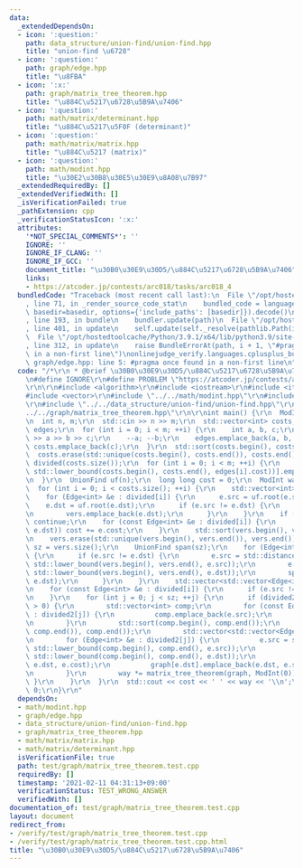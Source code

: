 ```yaml
---
data:
  _extendedDependsOn:
  - icon: ':question:'
    path: data_structure/union-find/union-find.hpp
    title: "union-find \u6728"
  - icon: ':question:'
    path: graph/edge.hpp
    title: "\u8FBA"
  - icon: ':x:'
    path: graph/matrix_tree_theorem.hpp
    title: "\u884C\u5217\u6728\u5B9A\u7406"
  - icon: ':question:'
    path: math/matrix/determinant.hpp
    title: "\u884C\u5217\u5F0F (determinant)"
  - icon: ':question:'
    path: math/matrix/matrix.hpp
    title: "\u884C\u5217 (matrix)"
  - icon: ':question:'
    path: math/modint.hpp
    title: "\u30E2\u30B8\u30E5\u30E9\u8A08\u7B97"
  _extendedRequiredBy: []
  _extendedVerifiedWith: []
  _isVerificationFailed: true
  _pathExtension: cpp
  _verificationStatusIcon: ':x:'
  attributes:
    '*NOT_SPECIAL_COMMENTS*': ''
    IGNORE: ''
    IGNORE_IF_CLANG: ''
    IGNORE_IF_GCC: ''
    document_title: "\u30B0\u30E9\u30D5/\u884C\u5217\u6728\u5B9A\u7406"
    links:
    - https://atcoder.jp/contests/arc018/tasks/arc018_4
  bundledCode: "Traceback (most recent call last):\n  File \"/opt/hostedtoolcache/Python/3.9.1/x64/lib/python3.9/site-packages/onlinejudge_verify/documentation/build.py\"\
    , line 71, in _render_source_code_stat\n    bundled_code = language.bundle(stat.path,\
    \ basedir=basedir, options={'include_paths': [basedir]}).decode()\n  File \"/opt/hostedtoolcache/Python/3.9.1/x64/lib/python3.9/site-packages/onlinejudge_verify/languages/cplusplus.py\"\
    , line 193, in bundle\n    bundler.update(path)\n  File \"/opt/hostedtoolcache/Python/3.9.1/x64/lib/python3.9/site-packages/onlinejudge_verify/languages/cplusplus_bundle.py\"\
    , line 401, in update\n    self.update(self._resolve(pathlib.Path(included), included_from=path))\n\
    \  File \"/opt/hostedtoolcache/Python/3.9.1/x64/lib/python3.9/site-packages/onlinejudge_verify/languages/cplusplus_bundle.py\"\
    , line 312, in update\n    raise BundleErrorAt(path, i + 1, \"#pragma once found\
    \ in a non-first line\")\nonlinejudge_verify.languages.cplusplus_bundle.BundleErrorAt:\
    \ graph/edge.hpp: line 5: #pragma once found in a non-first line\n"
  code: "/*\r\n * @brief \u30B0\u30E9\u30D5/\u884C\u5217\u6728\u5B9A\u7406\r\n */\r\
    \n#define IGNORE\r\n#define PROBLEM \"https://atcoder.jp/contests/arc018/tasks/arc018_4\"\
    \r\n\r\n#include <algorithm>\r\n#include <iostream>\r\n#include <iterator>\r\n\
    #include <vector>\r\n#include \"../../math/modint.hpp\"\r\n#include \"../../graph/edge.hpp\"\
    \r\n#include \"../../data_structure/union-find/union-find.hpp\"\r\n#include \"\
    ../../graph/matrix_tree_theorem.hpp\"\r\n\r\nint main() {\r\n  ModInt::set_mod(1000000007);\r\
    \n  int n, m;\r\n  std::cin >> n >> m;\r\n  std::vector<int> costs;\r\n  std::vector<Edge<int>>\
    \ edges;\r\n  for (int i = 0; i < m; ++i) {\r\n    int a, b, c;\r\n    std::cin\
    \ >> a >> b >> c;\r\n    --a; --b;\r\n    edges.emplace_back(a, b, c);\r\n   \
    \ costs.emplace_back(c);\r\n  }\r\n  std::sort(costs.begin(), costs.end());\r\n\
    \  costs.erase(std::unique(costs.begin(), costs.end()), costs.end());\r\n  std::vector<std::vector<Edge<int>>>\
    \ divided(costs.size());\r\n  for (int i = 0; i < m; ++i) {\r\n    divided[std::distance(costs.begin(),\
    \ std::lower_bound(costs.begin(), costs.end(), edges[i].cost))].emplace_back(edges[i]);\r\
    \n  }\r\n  UnionFind uf(n);\r\n  long long cost = 0;\r\n  ModInt way = 1;\r\n\
    \  for (int i = 0; i < costs.size(); ++i) {\r\n    std::vector<int> vers;\r\n\
    \    for (Edge<int> &e : divided[i]) {\r\n      e.src = uf.root(e.src);\r\n  \
    \    e.dst = uf.root(e.dst);\r\n      if (e.src != e.dst) {\r\n        vers.emplace_back(e.src);\r\
    \n        vers.emplace_back(e.dst);\r\n      }\r\n    }\r\n    if (vers.empty())\
    \ continue;\r\n    for (const Edge<int> &e : divided[i]) {\r\n      if (uf.unite(e.src,\
    \ e.dst)) cost += e.cost;\r\n    }\r\n    std::sort(vers.begin(), vers.end());\r\
    \n    vers.erase(std::unique(vers.begin(), vers.end()), vers.end());\r\n    int\
    \ sz = vers.size();\r\n    UnionFind span(sz);\r\n    for (Edge<int> &e : divided[i])\
    \ {\r\n      if (e.src != e.dst) {\r\n        e.src = std::distance(vers.begin(),\
    \ std::lower_bound(vers.begin(), vers.end(), e.src));\r\n        e.dst = std::distance(vers.begin(),\
    \ std::lower_bound(vers.begin(), vers.end(), e.dst));\r\n        span.unite(e.src,\
    \ e.dst);\r\n      }\r\n    }\r\n    std::vector<std::vector<Edge<int>>> divided2(sz);\r\
    \n    for (const Edge<int> &e : divided[i]) {\r\n      if (e.src != e.dst) divided2[span.root(e.src)].emplace_back(e);\r\
    \n    }\r\n    for (int j = 0; j < sz; ++j) {\r\n      if (divided2[j].size()\
    \ > 0) {\r\n        std::vector<int> comp;\r\n        for (const Edge<int> &e\
    \ : divided2[j]) {\r\n          comp.emplace_back(e.src);\r\n          comp.emplace_back(e.dst);\r\
    \n        }\r\n        std::sort(comp.begin(), comp.end());\r\n        comp.erase(std::unique(comp.begin(),\
    \ comp.end()), comp.end());\r\n        std::vector<std::vector<Edge<int>>> graph(comp.size());\r\
    \n        for (Edge<int> &e : divided2[j]) {\r\n          e.src = std::distance(comp.begin(),\
    \ std::lower_bound(comp.begin(), comp.end(), e.src));\r\n          e.dst = std::distance(comp.begin(),\
    \ std::lower_bound(comp.begin(), comp.end(), e.dst));\r\n          graph[e.src].emplace_back(e.src,\
    \ e.dst, e.cost);\r\n          graph[e.dst].emplace_back(e.dst, e.src, e.cost);\r\
    \n        }\r\n        way *= matrix_tree_theorem(graph, ModInt(0));\r\n     \
    \ }\r\n    }\r\n  }\r\n  std::cout << cost << ' ' << way << '\\n';\r\n  return\
    \ 0;\r\n}\r\n"
  dependsOn:
  - math/modint.hpp
  - graph/edge.hpp
  - data_structure/union-find/union-find.hpp
  - graph/matrix_tree_theorem.hpp
  - math/matrix/matrix.hpp
  - math/matrix/determinant.hpp
  isVerificationFile: true
  path: test/graph/matrix_tree_theorem.test.cpp
  requiredBy: []
  timestamp: '2021-02-11 04:31:13+09:00'
  verificationStatus: TEST_WRONG_ANSWER
  verifiedWith: []
documentation_of: test/graph/matrix_tree_theorem.test.cpp
layout: document
redirect_from:
- /verify/test/graph/matrix_tree_theorem.test.cpp
- /verify/test/graph/matrix_tree_theorem.test.cpp.html
title: "\u30B0\u30E9\u30D5/\u884C\u5217\u6728\u5B9A\u7406"
---
```

